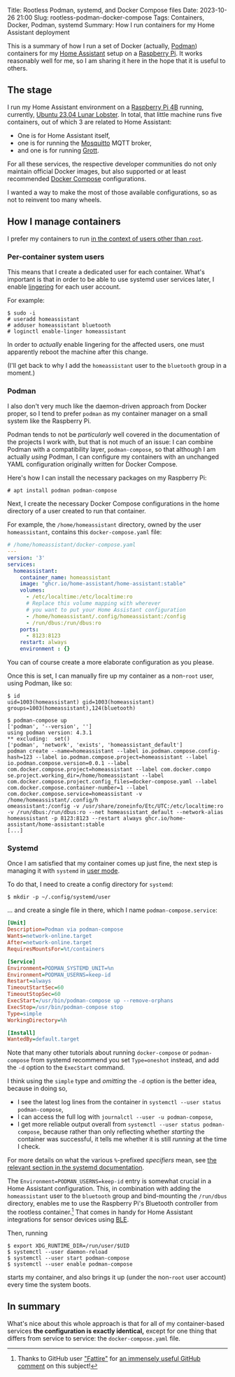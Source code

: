 Title: Rootless Podman, systemd, and Docker Compose files
Date: 2023-10-26 21:00
Slug: rootless-podman-docker-compose
Tags: Containers, Docker, Podman, systemd
Summary: How I run containers for my Home Assistant deployment

This is a summary of how I run a set of Docker (actually, [Podman](https://podman.io/)) containers for my [Home Assistant](https://www.home-assistant.io/) setup on a [Raspberry Pi](https://en.wikipedia.org/wiki/Raspberry_Pi). It works reasonably well for me, so I am sharing it here in the hope that it is useful to others.


## The stage

I run my Home Assistant environment on a [Raspberry Pi 4B](https://www.raspberrypi.com/products/raspberry-pi-4-model-b/) running, currently, [Ubuntu 23.04 Lunar Lobster](https://releases.ubuntu.com/lunar/).
In total, that little machine runs five containers, out of which 3 are related to Home Assistant:

* One is for Home Assistant itself,
* one is for running the [Mosquitto](https://mosquitto.org/) MQTT broker,
* and one is for running [Grott](https://github.com/johanmeijer/grott).

For all these services, the respective developer communities do not only maintain official Docker images, but also supported or at least recommended [Docker Compose](https://docs.docker.com/compose/) configurations.

I wanted a way to make the most of those available configurations, so as not to reinvent too many wheels.


## How I manage containers

I prefer my containers to run [in the context of users other than `root`](https://www.redhat.com/sysadmin/rootless-podman-makes-sense).

### Per-container system users

This means that I create a dedicated user for each container.
What's important is that in order to be able to use systemd user services later, I enable [lingering](https://www.freedesktop.org/software/systemd/man/latest/loginctl.html#enable-linger%20USER%E2%80%A6) for each user account.

For example:

```console
$ sudo -i
# useradd homeassistant
# adduser homeassistant bluetooth
# loginctl enable-linger homeassistant
```

In order to *actually* enable lingering for the affected users, one must apparently reboot the machine after this change.

(I'll get back to why I add the `homeassistant` user to the `bluetooth` group in a moment.)

### Podman

I also don't very much like the daemon-driven approach from Docker proper, so I tend to prefer `podman` as my container manager on a small system like the Raspberry Pi.

Podman tends to not be *particularly* well covered in the documentation of the projects I work with, but that is not much of an issue:
I can combine Podman with a compatibility layer, `podman-compose`, so that although I am actually *using* Podman, I can configure my containers with an unchanged YAML configuration originally written for Docker Compose.

Here's how I can install the necessary packages on my Raspberry Pi:

```console
# apt install podman podman-compose
```

Next, I create the necessary Docker Compose configurations in the home directory of a user created to run that container.

For example, the `/home/homeassistant` directory, owned by the user `homeassistant`, contains this `docker-compose.yaml` file:

```yaml
# /home/homeassistant/docker-compose.yaml
---
version: '3'
services:
  homeassistant:
    container_name: homeassistant
    image: "ghcr.io/home-assistant/home-assistant:stable"
    volumes:
      - /etc/localtime:/etc/localtime:ro
      # Replace this volume mapping with wherever
      # you want to put your Home Assistant configuration
      - /home/homeassistant/.config/homeassistant:/config
      - /run/dbus:/run/dbus:ro
    ports:
      - 8123:8123
    restart: always
    environment : {}
```

You can of course create a more elaborate configuration as you please.

Once this is set, I can manually fire up my container as a non-`root` user, using Podman, like so:

```console
$ id
uid=1003(homeassistant) gid=1003(homeassistant) groups=1003(homeassistant),124(bluetooth)

$ podman-compose up
['podman', '--version', '']
using podman version: 4.3.1
** excluding:  set()
['podman', 'network', 'exists', 'homeassistant_default']
podman create --name=homeassistant --label io.podman.compose.config-hash=123 --label io.podman.compose.project=homeassistant --label io.podman.compose.version=0.0.1 --label com.docker.compose.project=homeassistant --label com.docker.compo
se.project.working_dir=/home/homeassistant --label com.docker.compose.project.config_files=docker-compose.yaml --label com.docker.compose.container-number=1 --label com.docker.compose.service=homeassistant -v /home/homeassistant/.config/h
omeassistant:/config -v /usr/share/zoneinfo/Etc/UTC:/etc/localtime:ro -v /run/dbus:/run/dbus:ro --net homeassistant_default --network-alias homeassistant -p 8123:8123 --restart always ghcr.io/home-assistant/home-assistant:stable
[...]
```

### Systemd

Once I am satisfied that my container comes up just fine, the next step is managing it with `systemd` in [user mode](https://wiki.archlinux.org/title/systemd/User).

To do that, I need to create a config directory for `systemd`:

```console
$ mkdir -p ~/.config/systemd/user
```

... and create a single file in there, which I name `podman-compose.service`:

```ini
[Unit]
Description=Podman via podman-compose
Wants=network-online.target
After=network-online.target
RequiresMountsFor=%t/containers

[Service]
Environment=PODMAN_SYSTEMD_UNIT=%n
Environment=PODMAN_USERNS=keep-id
Restart=always
TimeoutStartSec=60
TimeoutStopSec=60
ExecStart=/usr/bin/podman-compose up --remove-orphans
ExecStop=/usr/bin/podman-compose stop
Type=simple
WorkingDirectory=%h

[Install]
WantedBy=default.target
```

Note that many other tutorials about running `docker-compose` or `podman-compose` from systemd recommend you set `Type=oneshot` instead, and add the `-d` option to the `ExecStart` command.

I think using the `simple` type and *omitting* the `-d` option is the better idea, because in doing so,

* I see the latest log lines from the container in `systemctl --user status podman-compose`,
* I can access the full log with `journalctl --user -u podman-compose`,
* I get more reliable output overall from `systemctl --user status podman-compose`, because rather than only reflecting whether *starting* the container was successful, it tells me whether it is still *running* at the time I check.

For more details on what the various `%`-prefixed *specifiers* mean, see [the relevant section in the systemd documentation](https://www.freedesktop.org/software/systemd/man/latest/systemd.unit.html#Specifiers).

The `Environment=PODMAN_USERNS=keep-id` entry is somewhat crucial in a Home Assistant configuration.
This, in combination with adding the `homeassistant` user to the `bluetooth` group and bind-mounting the `/run/dbus` directory, enables me to use the Raspberry Pi's Bluetooth controller from the rootless container.[^fattire]
That comes in handy for Home Assistant integrations for sensor devices using [BLE](https://en.wikipedia.org/wiki/Bluetooth_Low_Energy).

[^fattire]: Thanks to GitHub user ["Fattire"](https://github.com/fat-tire) for [an immensely useful GitHub comment](https://github.com/onedr0p/containers/issues/68#issuecomment-1250035050) on this subject!


Then, running

```console
$ export XDG_RUNTIME_DIR=/run/user/$UID
$ systemctl --user daemon-reload
$ systemctl --user start podman-compose
$ systemctl --user enable podman-compose
```

starts my container, and also brings it up (under the non-`root` user account) every time the system boots.

## In summary

What's nice about this whole approach is that for all of my container-based services **the configuration is exactly identical,** except for one thing that differs from service to service: the `docker-compose.yaml` file.
